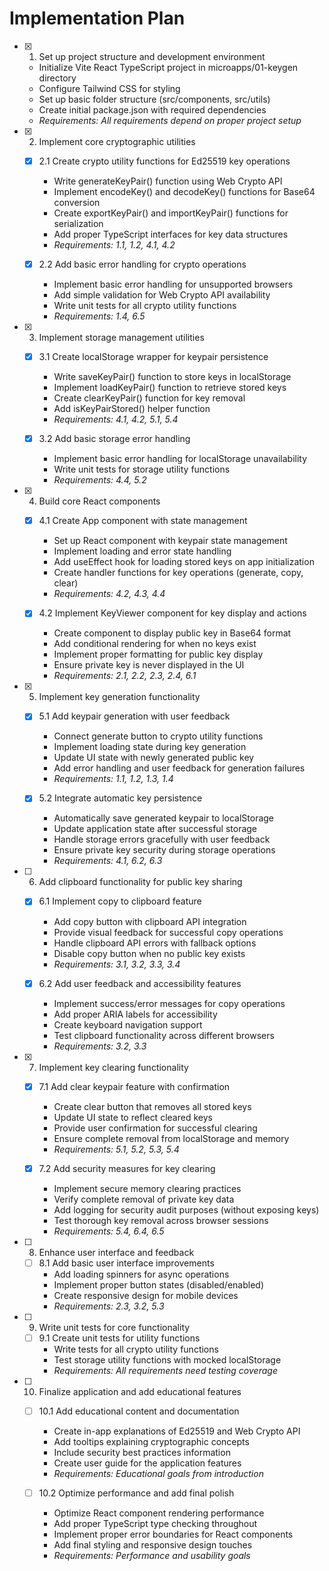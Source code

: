 # Implementation Plan

- [x] 1. Set up project structure and development environment

  - Initialize Vite React TypeScript project in microapps/01-keygen directory
  - Configure Tailwind CSS for styling
  - Set up basic folder structure (src/components, src/utils)
  - Create initial package.json with required dependencies
  - _Requirements: All requirements depend on proper project setup_

- [x] 2. Implement core cryptographic utilities

  - [x] 2.1 Create crypto utility functions for Ed25519 key operations

    - Write generateKeyPair() function using Web Crypto API
    - Implement encodeKey() and decodeKey() functions for Base64 conversion
    - Create exportKeyPair() and importKeyPair() functions for serialization
    - Add proper TypeScript interfaces for key data structures
    - _Requirements: 1.1, 1.2, 4.1, 4.2_

  - [x] 2.2 Add basic error handling for crypto operations
    - Implement basic error handling for unsupported browsers
    - Add simple validation for Web Crypto API availability
    - Write unit tests for all crypto utility functions
    - _Requirements: 1.4, 6.5_

- [x] 3. Implement storage management utilities

  - [x] 3.1 Create localStorage wrapper for keypair persistence

    - Write saveKeyPair() function to store keys in localStorage
    - Implement loadKeyPair() function to retrieve stored keys
    - Create clearKeyPair() function for key removal
    - Add isKeyPairStored() helper function
    - _Requirements: 4.1, 4.2, 5.1, 5.4_

  - [x] 3.2 Add basic storage error handling
    - Implement basic error handling for localStorage unavailability
    - Write unit tests for storage utility functions
    - _Requirements: 4.4, 5.2_

- [x] 4. Build core React components

  - [x] 4.1 Create App component with state management

    - Set up React component with keypair state management
    - Implement loading and error state handling
    - Add useEffect hook for loading stored keys on app initialization
    - Create handler functions for key operations (generate, copy, clear)
    - _Requirements: 4.2, 4.3, 4.4_

  - [x] 4.2 Implement KeyViewer component for key display and actions
    - Create component to display public key in Base64 format
    - Add conditional rendering for when no keys exist
    - Implement proper formatting for public key display
    - Ensure private key is never displayed in the UI
    - _Requirements: 2.1, 2.2, 2.3, 2.4, 6.1_

- [x] 5. Implement key generation functionality

  - [x] 5.1 Add keypair generation with user feedback

    - Connect generate button to crypto utility functions
    - Implement loading state during key generation
    - Update UI state with newly generated public key
    - Add error handling and user feedback for generation failures
    - _Requirements: 1.1, 1.2, 1.3, 1.4_

  - [x] 5.2 Integrate automatic key persistence
    - Automatically save generated keypair to localStorage
    - Update application state after successful storage
    - Handle storage errors gracefully with user feedback
    - Ensure private key security during storage operations
    - _Requirements: 4.1, 6.2, 6.3_

- [ ] 6. Add clipboard functionality for public key sharing

  - [x] 6.1 Implement copy to clipboard feature

    - Add copy button with clipboard API integration
    - Provide visual feedback for successful copy operations
    - Handle clipboard API errors with fallback options
    - Disable copy button when no public key exists
    - _Requirements: 3.1, 3.2, 3.3, 3.4_

  - [x] 6.2 Add user feedback and accessibility features
    - Implement success/error messages for copy operations
    - Add proper ARIA labels for accessibility
    - Create keyboard navigation support
    - Test clipboard functionality across different browsers
    - _Requirements: 3.2, 3.3_

- [x] 7. Implement key clearing functionality

  - [x] 7.1 Add clear keypair feature with confirmation

    - Create clear button that removes all stored keys
    - Update UI state to reflect cleared keys
    - Provide user confirmation for successful clearing
    - Ensure complete removal from localStorage and memory
    - _Requirements: 5.1, 5.2, 5.3, 5.4_

  - [x] 7.2 Add security measures for key clearing
    - Implement secure memory clearing practices
    - Verify complete removal of private key data
    - Add logging for security audit purposes (without exposing keys)
    - Test thorough key removal across browser sessions
    - _Requirements: 5.4, 6.4, 6.5_

- [ ] 8. Enhance user interface and feedback

  - [ ] 8.1 Add basic user interface improvements
    - Add loading spinners for async operations
    - Implement proper button states (disabled/enabled)
    - Create responsive design for mobile devices
    - _Requirements: 2.3, 3.2, 5.3_

- [ ] 9. Write unit tests for core functionality

  - [ ] 9.1 Create unit tests for utility functions
    - Write tests for all crypto utility functions
    - Test storage utility functions with mocked localStorage
    - _Requirements: All requirements need testing coverage_

- [ ] 10. Finalize application and add educational features

  - [ ] 10.1 Add educational content and documentation

    - Create in-app explanations of Ed25519 and Web Crypto API
    - Add tooltips explaining cryptographic concepts
    - Include security best practices information
    - Create user guide for the application features
    - _Requirements: Educational goals from introduction_

  - [ ] 10.2 Optimize performance and add final polish
    - Optimize React component rendering performance
    - Add proper TypeScript type checking throughout
    - Implement proper error boundaries for React components
    - Add final styling and responsive design touches
    - _Requirements: Performance and usability goals_
